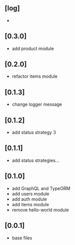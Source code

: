 ## [log]

-

## [0.3.0]

- add product module

## [0.2.0]

- refactor items module

## [0.1.3]

- change logger message

## [0.1.2]

- add status strategy 3

## [0.1.1]

- add status strategies...

## [0.1.0]

- add GraphQL and TypeORM
- add users module
- add auth module
- add items module
- remove hello-world module

## [0.0.1]

- base files
